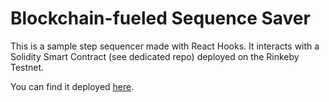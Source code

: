 # Blockchain-fueled Sequence Saver

This is a sample step sequencer made with React Hooks. It interacts with a Solidity Smart Contract (see dedicated repo) deployed on the Rinkeby Testnet.  

You can find it deployed [here](https://leo-marie.github.io/Sequencer-Portal---frontend/).
